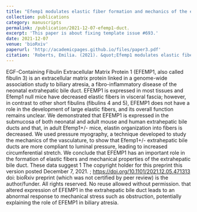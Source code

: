 ```yaml
---
title: "Efemp1 modulates elastic fiber formation and mechanics of the extrahepatic bile duct"
collection: publications
category: manuscripts
permalink: /publication/2021-12-07-efemp1-duct.
excerpt: 'This paper is about fixing template issue #693.'
date: 2021-12-07
venue: 'bioRxiv'
paperurl: 'http://academicpages.github.io/files/paper3.pdf'
citation: 'Roberts, Emilia. (2021). &quot;Efemp1 modulates elastic fiber formation and mechanics of the extrahepatic bile duct.&quot; <i>bioRxiv</i>.'
---
```


EGF-Containing Fibulin Extracellular Matrix Protein 1 (EFEMP1, also called fibulin 3) is an extracellular
matrix protein linked in a genome-wide association study to biliary atresia, a fibro-inflammatory disease
of the neonatal extrahepatic bile duct. EFEMP1 is expressed in most tissues and Efemp1 null mice have
decreased elastic fibers in visceral fascia; however, in contrast to other short fibulins (fibulins 4 and 5),
EFEMP1 does not have a role in the development of large elastic fibers, and its overall function remains
unclear. We demonstrated that EFEMP1 is expressed in the submucosa of both neonatal and adult mouse
and human extrahepatic bile ducts and that, in adult Efemp1+/- mice, elastin organization into fibers is
decreased. We used pressure myography, a technique developed to study the mechanics of the
vasculature, to show that Efemp1+/- extrahepatic bile ducts are more compliant to luminal pressure,
leading to increased circumferential stretch. We conclude that EFEMP1 has an important role in the
formation of elastic fibers and mechanical properties of the extrahepatic bile duct. These data suggest
1
The copyright holder for this preprint this version posted December 7, 2021. ; https://doi.org/10.1101/2021.12.05.471313 doi: bioRxiv preprint
(which was not certified by peer review) is the author/funder. All rights reserved. No reuse allowed without permission.
that altered expression of EFEMP1 in the extrahepatic bile duct leads to an abnormal response to
mechanical stress such as obstruction, potentially explaining the role of EFEMP1 in biliary atresia.